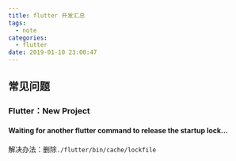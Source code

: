 ```yaml
---
title: flutter 开发汇总
tags:
  - note
categories:
  - flutter
date: 2019-01-10 23:00:47
---
```


## 常见问题

### Flutter：New Project

#### Waiting for another flutter command to release the startup lock...

解决办法：删除`./flutter/bin/cache/lockfile`


